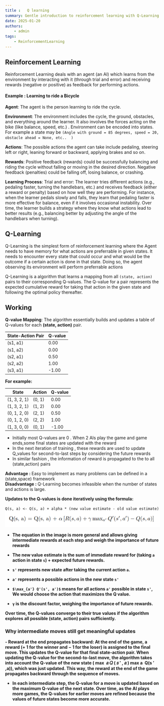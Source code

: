 ```yaml
---
title :   Q learning
summary: Gentle introduction to reinforcement learning with Q-Learning algorithm
date: 2025-01-20
authors:
    - admin
tags:
    - ReinforcementLearning
---
```


## Reinforcement Learning
Reinforcement Learning deals with an agent (an AI) which  learns from the environment by interacting with it (through trial and error) and receiving rewards (negative or positive) as feedback for performing actions.

#### Example : Learning to ride a Bicycle

<b>Agent</b>: The agent is the person learning to ride the cycle.

<b>Environment</b>: The environment includes the cycle, the ground, obstacles, and everything around the learner. It also involves the forces acting on the bike (like balance, speed,  etc.) . Environment can be encoded into states. For example a state may be `(Angle with ground = 85 degrees, speed = 20, obstacle ahead = None, etc..  )`

<b>Actions</b>: The possible actions the agent can take include pedaling, steering left or right, leaning forward or backward, applying brakes and so on.

<b>Rewards</b>:
    Positive feedback (rewards) could be successfully balancing and riding the cycle without falling or moving in the desired direction.
    Negative feedback (penalties) could be falling off, losing balance, or crashing.

<b>Learning Process</b>:
    Trial and error: The learner tries different actions (e.g., pedaling faster, turning the handlebars, etc.) and receives feedback (either a reward or penalty) based on how well they are performing.
    For instance, when the learner pedals slowly and falls, they learn that pedaling faster is more effective for balance, even if it involves occasional instability.
    Over time, the learner builds a strategy where they know what actions lead to better results (e.g., balancing better by adjusting the angle of the handlebars when turning).

## Q-Learning
Q-Learning is the simplest form of reinforcement learning where the Agent needs to have memory for what actions are preferrable in given states. It needs to encounter every state that could occur and what would be the outcome if a certain action is done in that state. Doing so, the agent observing its environment will perform preferrable actions

Q-Learning is a  algorithm that learns a mapping from all `(state, action)` pairs to their corresponding Q-values. The Q-value for a pair represents the expected cumulative reward for taking that action in the given state and following the optimal policy thereafter.


## Working
<b>Q-value Mapping</b>: The algorithm essentially builds and updates a table of Q-values for each **(state, action)** pair.


<table>
  <thead>
    <tr>
      <th>State-Action Pair</th>
      <th>Q-value</th>
    </tr>
  </thead>
  <tbody>
    <tr>
      <td>(s1, a1)</td>
      <td>0.00</td>
    </tr>
    <tr>
      <td>(s1, a2)</td>
      <td>0.00</td>
    </tr>
    <tr>
      <td>(s2, a1)</td>
      <td>0.50</td>
    </tr>
    <tr>
      <td>(s2, a2)</td>
      <td>1.00</td>
    </tr>
    <tr>
      <td>(s3, a1)</td>
      <td>-1.00</td>
    </tr>
  </tbody>
</table>

<p><strong>For example:</strong></p>

<table>
  <thead>
    <tr>
      <th>State</th>
      <th>Action</th>
      <th>Q-value</th>
    </tr>
  </thead>
  <tbody>
    <tr>
      <td>(1, 3, 2, 1)</td>
      <td>(0, 1)</td>
      <td>0.00</td>
    </tr>
    <tr>
      <td>(1, 3, 2, 1)</td>
      <td>(1, 2)</td>
      <td>0.00</td>
    </tr>
    <tr>
      <td>(0, 1, 2, 0)</td>
      <td>(2, 1)</td>
      <td>0.50</td>
    </tr>
    <tr>
      <td>(0, 1, 2, 0)</td>
      <td>(2, 2)</td>
      <td>1.00</td>
    </tr>
    <tr>
      <td>(1, 3, 0, 0)</td>
      <td>(0, 1)</td>
      <td>-1.00</td>
    </tr>
  </tbody>
</table>



- Initially most Q-values are 0 . When 2 AIs play the game and game ends,some final states are updated with the reward
- In the next iteration of training , these rewards are used to update Q_values for second-to-last steps by considering the future rewards 
- In similar fashion , the information of reward is propagated to the  to all (state,action) pairs

<b>Advantage : </b>Easy to implement as many problems can be defined in a (state,space) framework<br>
<b>Disadvantage : </b>Q-Learning becomes infeasible when the number of states and actions is large.

<b> Updates to the Q-values is done iteratively using the formula: </b>


`Q(s, a) <- Q(s, a) + alpha * (new value estimate - old value estimate)`<br>
![alt text](image.png)
<b>
- The equation in the image is more general and allows giving intermediate rewards at each step and weigh the importance of future rewards

- The new value estimate is the sum of immediate reward for (taking `a` action in state `s`) +  expected future rewards.
- `s'` represents new state after taking the current action `a`.
- `a'` represents a possible actions in the new state `s'`
- `$\max_{a'} Q'(s', a')$` means for all actions  `a'` possible in state `s'`, We would choose the action that maximizes the Q value.
- `γ` is the discount factor, weighing the importance of future rewards.
</b>

<b> Over time, the Q-values converge to their true values if the algorithm explores all possible **(state, action)** pairs sufficiently.</b>

### Why intermediate moves still get meaningful updates
<b> 
- Reward at the end propagates backward: At the end of the game, a reward (+ 1 for the winner and − 1 for the loser) is assigned to the final move. This updates the Q-value for that final state-action pair. When updating the Q-value for the second-to-last move, the algorithm takes into account the Q-value of the new state ( max ⁡ 𝑎 𝑄 ( 𝑠 ′ , 𝑎 ) max a ​ Q(s ′ ,a)), which was just updated. This way, the reward at the end of the game propagates backward through the sequence of moves. 


- In each intermediate step, the Q-value for a move is updated based on the maximum Q-value of the next state. Over time, as the AI plays more games, the Q-values for earlier moves are refined because the values of future states become more accurate.
</b>
